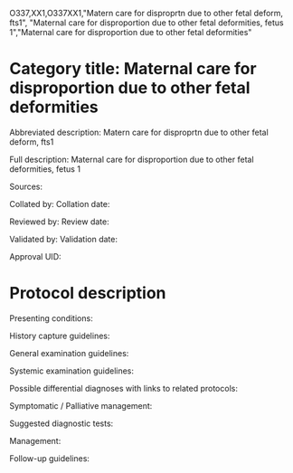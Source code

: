 O337,XX1,O337XX1,"Matern care for disproprtn due to other fetal deform, fts1", "Maternal care for disproportion due to other fetal deformities, fetus 1","Maternal care for disproportion due to other fetal deformities"
# Category title: Maternal care for disproportion due to other fetal deformities

Abbreviated description: Matern care for disproprtn due to other fetal deform, fts1

Full description: Maternal care for disproportion due to other fetal deformities, fetus 1

Sources:

Collated by:
Collation date:

Reviewed by:
Review date:

Validated by:
Validation date:

Approval UID:

# Protocol description

Presenting conditions:

History capture guidelines:

General examination guidelines:

Systemic examination guidelines:

Possible differential diagnoses with links to related protocols:

Symptomatic / Palliative management:

Suggested diagnostic tests:

Management:

Follow-up guidelines:

